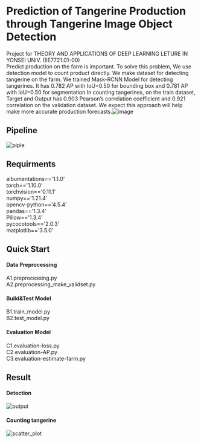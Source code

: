 # Prediction of Tangerine Production through Tangerine Image Object Detection
Project for THEORY AND APPLICATIONS OF DEEP LEARNING LETURE IN YONSEI UNIV. (IIE7721.01-00)  
Predict production on the farm is important. To solve this problem, We use detection model to count product directly. We make dataset for detecting tangerine on the farm. We trained Mask-RCNN Model for detecting tangerines. It has 0.782 AP with IoU=0.50 for bounding box and 0.781 AP with IoU=0.50 for segmentation In counting tangerines, on the train dataset, Target and Output has 0.903 Pearson’s correlation coefficient and 0.921 correlation on the validation dataset. We expect this approach will help make more accurate production forecasts.![image](https://user-images.githubusercontent.com/79500470/146203509-ca56b05e-e68b-4077-a740-d35ea27d020a.png)

## Pipeline
![piple](/fig/pipline.jpg)

## Requirments
albumentations=='1.1.0'   
torch=='1.10.0'  
torchvision=='0.11.1'  
numpy=='1.21.4'  
opencv-python=='4.5.4'  
pandas=='1.3.4'  
Pillow=='1.3.4'  
pycocotools=='2.0.3'  
matplotlib=='3.5.0'  

## Quick Start
#### Data Preprocessing
A1.preprocessing.py  
A2.preprocessing_make_validset.py  

#### Build&Test Model  
B1.train_model.py  
B2.test_model.py  

#### Evaluation Model  
C1.evaluation-loss.py   
C2.evaluation-AP.py  
C3.evaluation-estimate-farm.py   


## Result
#### Detection
![output](/fig/output.png)  

#### Counting tangerine 
![scatter_plot](/fig/scatter_plot.jpg)  

